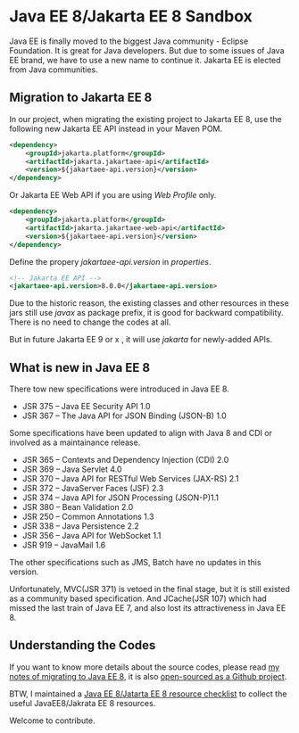 #  Java EE 8/Jakarta EE 8 Sandbox

Java EE  is finally moved to the biggest Java community -  Eclipse Foundation.  It is great for Java developers. But due to some issues of Java EE brand,  we have to  use a new name to continue it.  Jakarta EE is elected from  Java communities. 



## Migration to Jakarta EE 8

In our project, when migrating the existing project to Jakarta EE 8, use the following new Jakarta EE API instead in your Maven POM.

```xml
<dependency>
    <groupId>jakarta.platform</groupId>
    <artifactId>jakarta.jakartaee-api</artifactId>
    <version>${jakartaee-api.version}</version>
</dependency>
```

Or  Jakarta EE Web API if you are using *Web Profile* only.

```xml
<dependency>
    <groupId>jakarta.platform</groupId>
    <artifactId>jakarta.jakartaee-web-api</artifactId>
    <version>${jakartaee-api.version}</version>
</dependency>
```
Define  the propery *jakartaee-api.version* in *properties*.

```xml
<!-- Jakarta EE API -->
<jakartaee-api.version>8.0.0</jakartaee-api.version>
```

 Due to the historic reason, the existing classes and other resources in these jars still use *javax* as package prefix, it is good for backward compatibility.  There is no need to change the codes at all.

But in future Jakarta EE 9 or x , it will use *jakarta*  for newly-added APIs.

## What is new in Java EE 8

There tow new specifications were introduced in Java EE 8.

* JSR 375 – Java EE Security API 1.0
* JSR 367 – The Java API for JSON Binding (JSON-B) 1.0

Some specifications have been updated to align with Java 8 and CDI or involved as a maintainance release.

* JSR 365 – Contexts and Dependency Injection (CDI) 2.0
* JSR 369 – Java Servlet 4.0
* JSR 370 – Java API for RESTful Web Services (JAX-RS) 2.1
* JSR 372 – JavaServer Faces (JSF) 2.3
* JSR 374 – Java API for JSON Processing (JSON-P)1.1
* JSR 380 – Bean Validation 2.0
* JSR 250 – Common Annotations 1.3
* JSR 338 – Java Persistence 2.2
* JSR 356 – Java API for WebSocket 1.1
* JSR 919 – JavaMail 1.6

The other specifications such as JMS, Batch have no updates in this version.

Unfortunately, MVC(JSR 371) is vetoed in the final stage, but it is still existed as a community based specification. And JCache(JSR 107) which had missed the last train of Java EE 7, and also lost its attractiveness in Java EE 8.

## Understanding the Codes

If you want to know more  details about  the source  codes,  please read [my notes of migrating to Java EE 8](https://hantsy.gitbooks.io/java-ee-8-by-example/content/), it is also [open-sourced as a Github project](https://github.com/hantsy/javaee8-by-example-gitbook).

BTW, I maintained a [Java EE 8/Jatarta EE 8 resource checklist](https://github.com/hantsy/awesome-javaee8) to collect the useful JavaEE8/Jakrata EE 8 resources.

Welcome to contribute.


